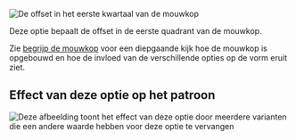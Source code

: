 ![De offset in het eerste kwartaal van de mouwkop](./sleevecapq1offset.svg)

Deze optie bepaalt de offset in de eerste quadrant van de mouwkop.

<Tip>

Zie [begrijp de mouwkop](/docs/patterns/brian/options#understanding-the-sleevecap) voor een diepgaande
kijk hoe de mouwkop is opgebouwd en hoe de invloed van de verschillende opties op de vorm eruit ziet.

</Tip>

## Effect van deze optie op het patroon

![Deze afbeelding toont het effect van deze optie door meerdere varianten die een andere waarde hebben voor deze optie te vervangen](teagan_sleevecapq1offset_sample.svg "Effect van deze optie op het patroon")
